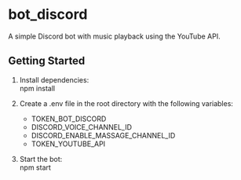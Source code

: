 # bot_discord
A simple Discord bot with music playback using the YouTube API.

## Getting Started

1. Install dependencies:  
   npm install

2. Create a .env file in the root directory with the following variables:
   - TOKEN_BOT_DISCORD
   - DISCORD_VOICE_CHANNEL_ID
   - DISCORD_ENABLE_MASSAGE_CHANNEL_ID
   - TOKEN_YOUTUBE_API

3. Start the bot:  
   npm start
